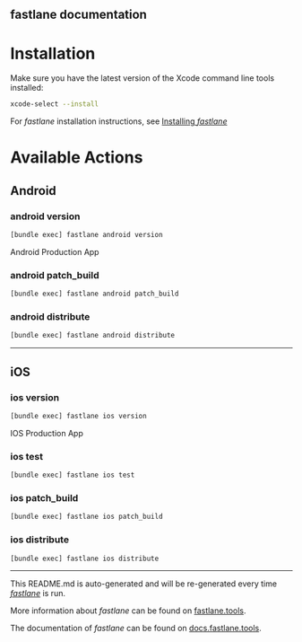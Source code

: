 fastlane documentation
----

# Installation

Make sure you have the latest version of the Xcode command line tools installed:

```sh
xcode-select --install
```

For _fastlane_ installation instructions, see [Installing _fastlane_](https://docs.fastlane.tools/#installing-fastlane)

# Available Actions

## Android

### android version

```sh
[bundle exec] fastlane android version
```

Android Production App

### android patch_build

```sh
[bundle exec] fastlane android patch_build
```



### android distribute

```sh
[bundle exec] fastlane android distribute
```



----


## iOS

### ios version

```sh
[bundle exec] fastlane ios version
```

IOS Production App

### ios test

```sh
[bundle exec] fastlane ios test
```



### ios patch_build

```sh
[bundle exec] fastlane ios patch_build
```



### ios distribute

```sh
[bundle exec] fastlane ios distribute
```



----

This README.md is auto-generated and will be re-generated every time [_fastlane_](https://fastlane.tools) is run.

More information about _fastlane_ can be found on [fastlane.tools](https://fastlane.tools).

The documentation of _fastlane_ can be found on [docs.fastlane.tools](https://docs.fastlane.tools).
